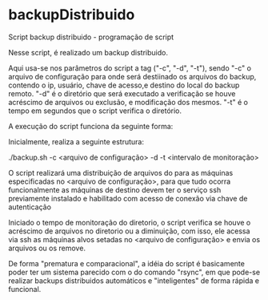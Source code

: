# backupDistribuido
Script backup distribuido - programação de script

Nesse script, é realizado um backup distribuido.

  Aqui usa-se nos parâmetros do script a tag ("-c", "-d", "-t"), sendo "-c" o arquivo de configuração para onde será destiinado os arquivos do backup, contendo o ip, usuário, chave de acesso,e destino do local do backup remoto. "-d" é o diretório que será executado a verificação se houve acréscimo de arquivos ou exclusão, e modificação dos mesmos. "-t" é o tempo em segundos que o script verifica o diretório.

A execução do script funciona da seguinte forma:


Inicialmente, realiza a seguinte estrutura:

./backup.sh -c <arquivo de configuração> -d <diretorio a ser monitorado> -t <intervalo de monitoração>
  
  O script realizará uma distribuição de arquivos do <diretorio monitorado> para as máquinas especificadas no <arquivo de configuração>, para que tudo ocorra funcionalmente as máquinas de destino devem ter o serviço ssh previamente instalado e habilitado com acesso de conexão via chave de autenticação
  
  Iniciado o tempo de monitoração do diretorio, o script verifica se houve o acréscimo de arquivos no diretorio ou a diminuição, com isso, ele acessa via ssh as máquinas alvos setadas no <arquivo de configuração> e envia os arquivos ou os remove.
  
  De forma "prematura e comparacional", a idéia do script é basicamente poder ter um sistema parecido com o do comando "rsync", em que pode-se realizar backups distribuidos automáticos e "inteligentes" de forma rápida e funcional.
